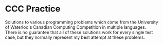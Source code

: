 # CCC Practice
Solutions to various programming problems which come from the University of Waterloo's Canadian Computing Competition in multiple languages. There is no guarantee that all of these solutions work for every single test case, but they normally represent my best attempt at these problems.
